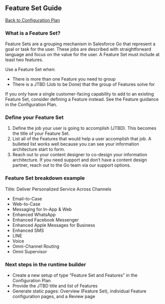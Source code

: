 ## Feature Set Guide

[Back to Configuration Plan](configuration_plan.md)

### What is a Feature Set?

Feature Sets are a grouping mechanism in Salesforce Go that represent a goal or task for the user. These jobs are described with straightforward language and focus on the value for the user. A Feature Set must include at least two features.

Use a Feature Set when:
- There is more than one Feature you need to group
- There is a JTBD (Job to be Done) that the group of Features solve for

If you only have a single customer-facing capability to add to an existing Feature Set, consider defining a Feature instead. See the Feature guidance in the Configuration Plan.

### Define your Feature Set

1. Define the job your user is going to accomplish (JTBD). This becomes the title of your Feature Set.
2. List all of the Features that would help a user accomplish that job. A bulleted list works well because you can see your information architecture start to form.
3. Reach out to your content designer to co-design your information architecture. If you need support and don’t have a content design partner, reach out to the Go team via our support options.

### Feature Set breakdown example

Title: Deliver Personalized Service Across Channels

- Email-to-Case
- Web-to-Case
- Messaging for In-App & Web
- Enhanced WhatsApp
- Enhanced Facebook Messenger
- Enhanced Apple Messages for Business
- Enhanced SMS
- LINE
- Voice
- Omni-Channel Routing
- Omni Supervisor

### Next steps in the runtime builder

- Create a new setup of type “Feature Set and Features” in the Configuration Plan
- Provide the JTBD title and list of Features
- Generate static pages: Overview (Feature Set), individual Feature configuration pages, and a Review page


